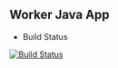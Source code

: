 ## Worker Java App
  * Build Status

[![Build Status](http://684d-2a02-9b0-3e-d587-d073-cf23-82f2-2af6.ngrok-free.app/buildStatus/icon?job=instavote%2Fworker-build)](https://684d-2a02-9b0-3e-d587-d073-cf23-82f2-2af6.ngrok-free.app/job/instavote/job/worker-build/)
